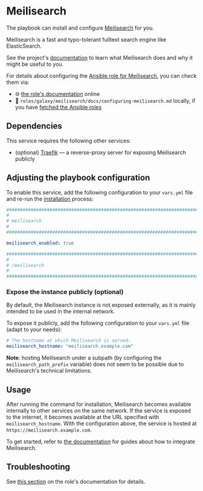 <!--
SPDX-FileCopyrightText: 2020 - 2024 MDAD project contributors
SPDX-FileCopyrightText: 2020 - 2024 Slavi Pantaleev
SPDX-FileCopyrightText: 2020 Aaron Raimist
SPDX-FileCopyrightText: 2020 Chris van Dijk
SPDX-FileCopyrightText: 2020 Dominik Zajac
SPDX-FileCopyrightText: 2020 Mickaël Cornière
SPDX-FileCopyrightText: 2022 François Darveau
SPDX-FileCopyrightText: 2022 Julian Foad
SPDX-FileCopyrightText: 2022 Warren Bailey
SPDX-FileCopyrightText: 2023 Antonis Christofides
SPDX-FileCopyrightText: 2023 Felix Stupp
SPDX-FileCopyrightText: 2023 Julian-Samuel Gebühr
SPDX-FileCopyrightText: 2023 Pierre 'McFly' Marty
SPDX-FileCopyrightText: 2024 Tiz
SPDX-FileCopyrightText: 2024 - 2025 Suguru Hirahara

SPDX-License-Identifier: AGPL-3.0-or-later
-->

# Meilisearch

The playbook can install and configure [Meilisearch](https://meilisearch.org) for you.

Meilisearch is a fast and typo-tolerant fulltext search engine like ElasticSearch.

See the project's [documentation](https://meilisearch.org/docs/) to learn what Meilisearch does and why it might be useful to you.

For details about configuring the [Ansible role for Meilisearch](https://github.com/mother-of-all-self-hosting/ansible-role-meilisearch), you can check them via:
- 🌐 [the role's documentation](https://github.com/mother-of-all-self-hosting/ansible-role-meilisearch/blob/main/docs/configuring-meilisearch.md) online
- 📁 `roles/galaxy/meilisearch/docs/configuring-meilisearch.md` locally, if you have [fetched the Ansible roles](../installing.md)

## Dependencies

This service requires the following other services:

- (optional) [Traefik](traefik.md) — a reverse-proxy server for exposing Meilisearch publicly

## Adjusting the playbook configuration

To enable this service, add the following configuration to your `vars.yml` file and re-run the [installation](../installing.md) process:

```yaml
########################################################################
#                                                                      #
# meilisearch                                                          #
#                                                                      #
########################################################################

meilisearch_enabled: true

########################################################################
#                                                                      #
# /meilisearch                                                         #
#                                                                      #
########################################################################
```

### Expose the instance publicly (optional)

By default, the Meilisearch instance is not exposed externally, as it is mainly intended to be used in the internal network.

To expose it publicly, add the following configuration to your `vars.yml` file (adapt to your needs):

```yaml
# The hostname at which Meilisearch is served.
meilisearch_hostname: "meilisearch.example.com"
```

**Note**: hosting Meilisearch under a subpath (by configuring the `meilisearch_path_prefix` variable) does not seem to be possible due to Meilisearch's technical limitations.

## Usage

After running the command for installation, Meilisearch becomes available internally to other services on the same network. If the service is exposed to the internet, it becomes available at the URL specified with `meilisearch_hostname`. With the configuration above, the service is hosted at `https://meilisearch.example.com`.

To get started, refer to [the documentation](https://meilisearch.org/docs/guide/) for guides about how to integrate Meilisearch.

## Troubleshooting

See [this section](https://github.com/mother-of-all-self-hosting/ansible-role-meilisearch/blob/main/docs/configuring-meilisearch.md#troubleshooting) on the role's documentation for details.
